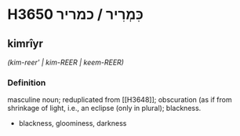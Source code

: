 # H3650 כִּמְרִיר / כמריר

## kimrîyr

_(kim-reer' | kim-REER | keem-REER)_

### Definition

masculine noun; reduplicated from [[H3648]]; obscuration (as if from shrinkage of light, i.e., an eclipse (only in plural); blackness.

- blackness, gloominess, darkness
